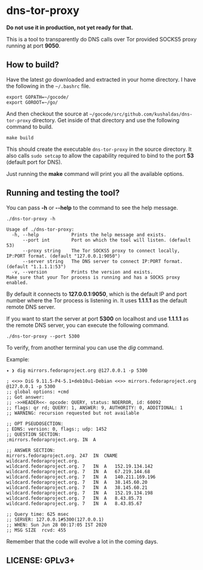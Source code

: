 # dns-tor-proxy

**Do not use it in production, not yet ready for that.**

This is a tool to transparently do DNS calls over Tor provided SOCKS5 proxy
running at port **9050**.


## How to build?

Have the latest *go* downloaded and extracted in your home directory. I have
the following in the `~/.bashrc` file.

```
export GOPATH=~/gocode/
export GOROOT=~/go/
```

And then checkout the source at
`~/gocode/src/github.com/kushaldas/dns-tor-proxy` directory. Get inside of that
directory and use the following command to build.

```
make build
```

This should create the executable `dns-tor-proxy` in the source directory. It
also calls `sudo setcap` to allow the capability required to bind to the port
**53** (default port for DNS).

Just running the **make** command will print you all the available options.


## Running and testing the tool?

You can pass **-h** or **--help** to the command to see the help message.

```
./dns-tor-proxy -h

Usage of ./dns-tor-proxy:
  -h, --help            Prints the help message and exists.
      --port int        Port on which the tool will listen. (default 53)
      --proxy string    The Tor SOCKS5 proxy to connect locally,  IP:PORT format. (default "127.0.0.1:9050")
      --server string   The DNS server to connect IP:PORT format. (default "1.1.1.1:53")
  -v, --version         Prints the version and exists.
Make sure that your Tor process is running and has a SOCKS proxy enabled.
```

By default it connects to **127.0.0.1:9050**, which is the default IP and port
number where the Tor process is listening in. It uses **1.1.1.1** as the
default remote DNS server.

If you want to start the server at port **5300** on localhost and use
**1.1.1.1** as the remote DNS server, you can execute the following command.

```
./dns-tor-proxy --port 5300
```

To verify, from another terminal you can use the *dig* command.

Example:

```
✦ ❯ dig mirrors.fedoraproject.org @127.0.0.1 -p 5300

; <<>> DiG 9.11.5-P4-5.1+deb10u1-Debian <<>> mirrors.fedoraproject.org @127.0.0.1 -p 5300
;; global options: +cmd
;; Got answer:
;; ->>HEADER<<- opcode: QUERY, status: NOERROR, id: 60092
;; flags: qr rd; QUERY: 1, ANSWER: 9, AUTHORITY: 0, ADDITIONAL: 1
;; WARNING: recursion requested but not available

;; OPT PSEUDOSECTION:
; EDNS: version: 0, flags:; udp: 1452
;; QUESTION SECTION:
;mirrors.fedoraproject.org.	IN	A

;; ANSWER SECTION:
mirrors.fedoraproject.org. 247	IN	CNAME	wildcard.fedoraproject.org.
wildcard.fedoraproject.org. 7	IN	A	152.19.134.142
wildcard.fedoraproject.org. 7	IN	A	67.219.144.68
wildcard.fedoraproject.org. 7	IN	A	140.211.169.196
wildcard.fedoraproject.org. 7	IN	A	38.145.60.20
wildcard.fedoraproject.org. 7	IN	A	38.145.60.21
wildcard.fedoraproject.org. 7	IN	A	152.19.134.198
wildcard.fedoraproject.org. 7	IN	A	8.43.85.73
wildcard.fedoraproject.org. 7	IN	A	8.43.85.67

;; Query time: 625 msec
;; SERVER: 127.0.0.1#5300(127.0.0.1)
;; WHEN: Sun Jun 28 00:17:05 IST 2020
;; MSG SIZE  rcvd: 455
```

Remember that the code will evolve a lot in the coming days.


## LICENSE:   GPLv3+
